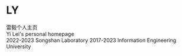 # LY
雷毅个人主页\
Yi Lei's personal homepage\
2022-2023 Songshan Laboratory
2017-2023 Information Engineering University

